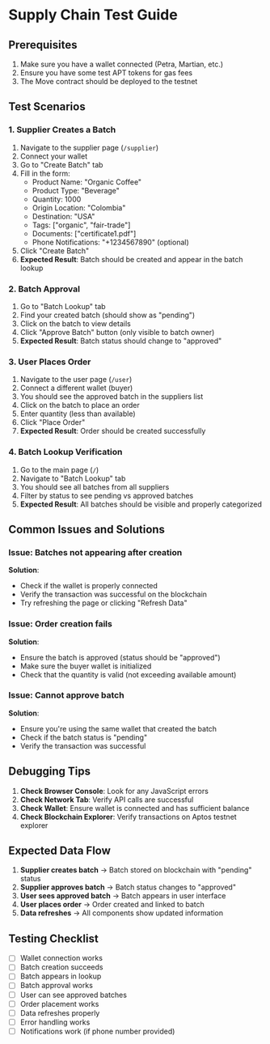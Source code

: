 # Supply Chain Test Guide

## Prerequisites
1. Make sure you have a wallet connected (Petra, Martian, etc.)
2. Ensure you have some test APT tokens for gas fees
3. The Move contract should be deployed to the testnet

## Test Scenarios

### 1. Supplier Creates a Batch
1. Navigate to the supplier page (`/supplier`)
2. Connect your wallet
3. Go to "Create Batch" tab
4. Fill in the form:
   - Product Name: "Organic Coffee"
   - Product Type: "Beverage"
   - Quantity: 1000
   - Origin Location: "Colombia"
   - Destination: "USA"
   - Tags: ["organic", "fair-trade"]
   - Documents: ["certificate1.pdf"]
   - Phone Notifications: "+1234567890" (optional)
5. Click "Create Batch"
6. **Expected Result**: Batch should be created and appear in the batch lookup

### 2. Batch Approval
1. Go to "Batch Lookup" tab
2. Find your created batch (should show as "pending")
3. Click on the batch to view details
4. Click "Approve Batch" button (only visible to batch owner)
5. **Expected Result**: Batch status should change to "approved"

### 3. User Places Order
1. Navigate to the user page (`/user`)
2. Connect a different wallet (buyer)
3. You should see the approved batch in the suppliers list
4. Click on the batch to place an order
5. Enter quantity (less than available)
6. Click "Place Order"
7. **Expected Result**: Order should be created successfully

### 4. Batch Lookup Verification
1. Go to the main page (`/`)
2. Navigate to "Batch Lookup" tab
3. You should see all batches from all suppliers
4. Filter by status to see pending vs approved batches
5. **Expected Result**: All batches should be visible and properly categorized

## Common Issues and Solutions

### Issue: Batches not appearing after creation
**Solution**: 
- Check if the wallet is properly connected
- Verify the transaction was successful on the blockchain
- Try refreshing the page or clicking "Refresh Data"

### Issue: Order creation fails
**Solution**:
- Ensure the batch is approved (status should be "approved")
- Make sure the buyer wallet is initialized
- Check that the quantity is valid (not exceeding available amount)

### Issue: Cannot approve batch
**Solution**:
- Ensure you're using the same wallet that created the batch
- Check if the batch status is "pending"
- Verify the transaction was successful

## Debugging Tips

1. **Check Browser Console**: Look for any JavaScript errors
2. **Check Network Tab**: Verify API calls are successful
3. **Check Wallet**: Ensure wallet is connected and has sufficient balance
4. **Check Blockchain Explorer**: Verify transactions on Aptos testnet explorer

## Expected Data Flow

1. **Supplier creates batch** → Batch stored on blockchain with "pending" status
2. **Supplier approves batch** → Batch status changes to "approved"
3. **User sees approved batch** → Batch appears in user interface
4. **User places order** → Order created and linked to batch
5. **Data refreshes** → All components show updated information

## Testing Checklist

- [ ] Wallet connection works
- [ ] Batch creation succeeds
- [ ] Batch appears in lookup
- [ ] Batch approval works
- [ ] User can see approved batches
- [ ] Order placement works
- [ ] Data refreshes properly
- [ ] Error handling works
- [ ] Notifications work (if phone number provided) 